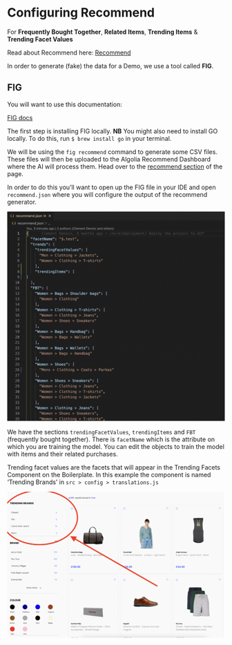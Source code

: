 # Configuring Recommend

For **Frequently Bought Together**, **Related Items**, **Trending Items** & **Trending Facet Values**

Read about Recommend here:
[Recommend](https://www.algolia.com/products/recommendations/)

In order to generate (fake) the data for a Demo, we use a tool called **FIG**.

## FIG

You will want to use this documentation:

[FIG docs](https://algolia.atlassian.net/wiki/spaces/PK/pages/4168515639/Fake+Insights+Generator+-+FIG)

The first step is installing FIG locally.
**NB** You might also need to install GO locally. To do this, run `$ brew install go` in your terminal.

We will be using the `fig recommend` command to generate some CSV files. These files will then be uploaded to the Algolia Recommend Dashboard where the AI will process them. Head over to the [recommend section](https://algolia.atlassian.net/wiki/spaces/PK/pages/4168515639/Fake+Insights+Generator+-+FIG#fig-recommend) of the page.

In order to do this you’ll want to open up the FIG file in your IDE and open `recommend.json` where you will configure the output of the recommend generator.

![Image](./media/recommend1.png)

We have the sections `trendingFacetValues`, `trendingItems` and `FBT` (frequently bought together).
There is `facetName` which is the attribute on which you are training the model.
You can edit the objects to train the model with items and their related purchases.

Trending facet values are the facets that will appear in the Trending Facets Component on the Boilerplate. In this example the component is named ‘Trending Brands’ in `src > config > translations.js`

![image](./media/recommend2.png)
